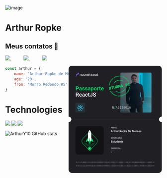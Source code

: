 ![image](https://repository-images.githubusercontent.com/346374610/5e85bc80-8413-11eb-9e69-1fd4765ab542)


# Arthur Ropke 

## Meus contatos :iphone:

<p align="left">
    <a href="https://github.com/Arthury10">
        <img  src="https://img.shields.io/badge/github-%23100000.svg?&style=for-the-badge&logo=github&logoColor=white&link=mailto:https://github.com/Arthury10">
    </a>
    &nbsp;&nbsp;&nbsp;&nbsp;&nbsp;&nbsp;&nbsp;&nbsp;&nbsp;
	 <a href="https://arthury10.github.io/Arthury10.io/">
        <img  src="https://img.shields.io/badge/website-000000?style=for-the-badge&logo=About.me&logoColor=white">
    </a>  
    &nbsp;&nbsp;&nbsp;&nbsp;&nbsp;&nbsp;&nbsp;&nbsp;&nbsp;
    <a href="https://www.linkedin.com/in/arthur-ropke/">
        <img src="https://img.shields.io/badge/linkedin-%230077B5.svg?&style=for-the-badge&logo=linkedin&logoColor=white&link=mailto:https://www.linkedin.com/in/arthur-ropke/">
    </a>
</p>


<a href="#">
    <img align="right" width="300" src="https://github.com/Arthury10/ArthurY10/blob/main/img/Passaporte-react-js.png?raw=true)" />
</a>



```javascript
const arthur = {
	name: 'Arthur Ropke de Moraes',
	age: '20',
	from: 'Morro Redondo RS'
}
```

# Technologies

<p align="left">
  <img src="https://img.icons8.com/color/40/000000/html-5.png">
  <img src="https://img.icons8.com/color/40/0080FF/css3.png">
  <img src="https://img.icons8.com/color/40/000000/javascript.png">
</p>

![ArthurY10 GitHub stats](https://github-readme-stats.vercel.app/api?username=ArthurY10&show_icons=true&theme=midnight-purple)
